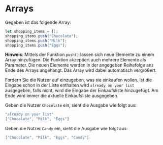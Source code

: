 # Arrays

Gegeben ist das folgende Array:

```js
let shopping_items = [];
shopping_items.push("Chocolate");
shopping_items.push("Milk");
shopping_items.push("Eggs");
```

**Hinweis**: Mittels der Funktion `push()` lassen sich neue Elemente zu einem Array hinzufügen. Die Funktion akzeptiert auch mehrere Elemente als Parameter. Die neuen Elemente werden in der angegeben Reihefolge ans Ende des Arrays angehängt. Das Array wird dabei automatisch vergrößert.

Fordern Sie die Nutzer auf einzugeben, was sie einkaufen wollen. Ist die Eingabe schon in der Liste enthalten wird `already on your list` ausgegeben, falls nicht, wird die Eingabe der Einkaufsliste hinzugefügt.  Am Ende wird immer die aktuelle Einkaufsliste ausgegeben.

Geben die Nutzer `Chocolate` ein, sieht die Ausgabe wie folgt aus:

```js
"already on your list"
["Chocolate", "Milk", "Eggs"]
```

Geben die Nutzer `Candy` ein, sieht die Ausgabe wie folgt aus:

```js
["Chocolate", "Milk", "Eggs", "Candy"]
```
